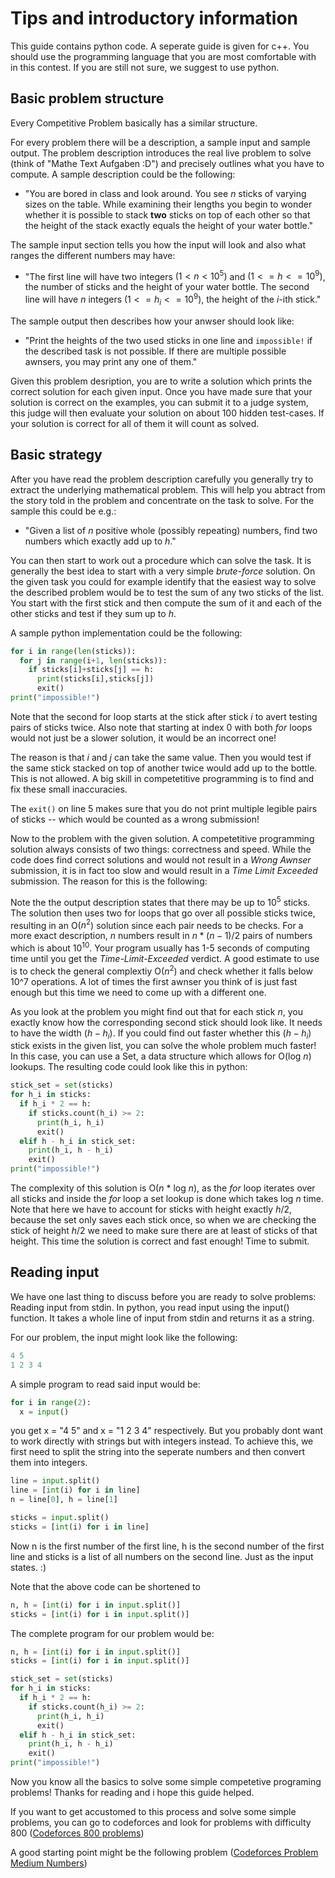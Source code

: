 # Tips and introductory information

This guide contains python code. A seperate guide is given for c++. You should
use the programming language that you are most comfortable with in this contest.
If you are still not sure, we suggest to use python.

## Basic problem structure

Every Competitive Problem basically has a similar structure.

For every problem there will be a description, a sample input and sample output.
The problem description introduces the real live problem to solve (think of
"Mathe Text Aufgaben :D") and precisely outlines what you have to compute. A
sample description could be the following:

- "You are bored in class and look around. You see $n$ sticks of varying sizes on
  the table. While examining their lengths you begin to wonder whether it is
  possible to stack **two** sticks on top of each other so that the height of
  the stack exactly equals the height of your water bottle."

The sample input section tells you how the input will look and also what ranges
the different numbers may have:

- "The first line will have two integers $(1 < n < 10^5)$ and $(1 <= h <= 10^9)$,
  the number of sticks and the height of your water bottle. The second line will
  have $n$ integers $(1 <= h_i <= 10^9)$, the height of the $i$-ith stick."

The sample output then describes how your anwser should look like:

- "Print the heights of the two used sticks in one line and `impossible!` if the
  described task is not possible. If there are multiple possible awnsers, you
  may print any one of them."

Given this problem desription, you are to write a solution which prints the
correct solution for each given input. Once you have made sure that your
solution is correct on the examples, you can submit it to a judge system, this
judge will then evaluate your solution on about 100 hidden test-cases. If your
solution is correct for all of them it will count as solved.

## Basic strategy

After you have read the problem description carefully you generally try to
extract the underlying mathematical problem. This will help you abtract from the
story told in the problem and concentrate on the task to solve. For the sample
this could be e.g.:

- "Given a list of $n$ positive whole (possibly repeating) numbers, find two
  numbers which exactly add up to $h$."

You can then start to work out a procedure which can solve the task. It is
generally the best idea to start with a very simple *brute-force* solution. On
the given task you could for example identify that the easiest way to solve the
described problem would be to test the sum of any two sticks of the list. You
start with the first stick and then compute the sum of it and each of the other
sticks and test if they sum up to $h$.

A sample python implementation could be the following:

```python
for i in range(len(sticks)):
  for j in range(i+1, len(sticks)):
    if sticks[i]+sticks[j] == h:
      print(sticks[i],sticks[j])
      exit()
print("impossible!")
``` 

Note that the second for loop starts at the stick after stick $i$ to avert
testing pairs of sticks twice. Also note that starting at index 0 with both
*for* loops would not just be a slower solution, it would be an incorrect one!

The reason is that $i$ and $j$ can take the same value. Then you would test if
the same stick stacked on top of another twice would add up to the bottle. This
is not allowed. A big skill in competetitive programming is to find and fix
these small inaccuracies.

The `exit()` on line 5 makes sure that you do not print multiple legible pairs
of sticks -- which would be counted as a wrong submission!

Now to the problem with the given solution. A competetitive programming solution
always consists of two things: correctness and speed. While the code does find
correct solutions and would not result in a *Wrong Awnser* submission, it is in
fact too slow and would result in a *Time Limit Exceeded* submission. The reason
for this is the following:

Note the the output description states that there may be up to $10^5$ sticks.
The solution then uses two for loops that go over all possible sticks twice,
resulting in an O($n^2$) solution since each pair needs to be checks. For a more
exact description, $n$ numbers result in $n*(n-1)/2$ pairs of numbers which is
about $10^10$. Your program usually has 1-5 seconds of computing time until you get
the *Time-Limit-Exceeded* verdict. A good estimate to use is to check the general 
complextiy O($n^2$) and check whether it falls below 10^7 operations. A lot of 
times the first awnser you think of is just fast enough but this time we need
to come up with a different one.

As you look at the problem you might find out that for each stick $n$, you
exactly know how the corresponding second stick should look like. It needs to
have the width ($h-h_i$). If you could find out faster whether this ($h-h_i$)
stick exists in the given list, you can solve the whole problem much faster! In
this case, you can use a Set, a data structure which allows for O(log $n$)
lookups. The resulting code could look like this in python:

```python
stick_set = set(sticks)
for h_i in sticks:
  if h_i * 2 == h:
    if sticks.count(h_i) >= 2:
      print(h_i, h_i)
      exit()
  elif h - h_i in stick_set:
    print(h_i, h - h_i)
    exit()
print("impossible!")
```

The complexity of this solution is O($n$ \* log $n$), as the *for* loop iterates
over all sticks and inside the *for* loop a set lookup is done which takes log
$n$ time. Note that here we have to account for sticks with height exactly
$h/2$, because the set only saves each stick once, so when we are checking the
stick of height $h/2$ we need to make sure there are at least of sticks of that
height. This time the solution is correct and fast enough! Time to submit.

## Reading input

We have one last thing to discuss before you are ready to solve problems:
Reading input from stdin. In python, you read input using the input() function.
It takes a whole line of input from stdin and returns it as a string.

For our problem, the input might look like the following:

```python
4 5
1 2 3 4
```

A simple program to read said input would be:

```python
for i in range(2):
  x = input()
```

you get x = "4 5" and x = "1 2 3 4" respectively. But you probably dont want to
work directly with strings but with integers instead. To achieve this, we first
need to split the string into the seperate numbers and then convert them into
integers.

```python
line = input.split()
line = [int(i) for i in line]
n = line[0], h = line[1]

sticks = input.split()
sticks = [int(i) for i in line]
```

Now n is the first number of the first line, h is the second number of the first
line and sticks is a list of all numbers on the second line. Just as the input
states. :)

Note that the above code can be shortened to

```python
n, h = [int(i) for i in input.split()]
sticks = [int(i) for i in input.split()]
```

The complete program for our problem would be:

```python
n, h = [int(i) for i in input.split()]
sticks = [int(i) for i in input.split()]

stick_set = set(sticks)
for h_i in sticks:
  if h_i * 2 == h:
    if sticks.count(h_i) >= 2:
      print(h_i, h_i)
      exit()
  elif h - h_i in stick_set:
    print(h_i, h - h_i)
    exit()
print("impossible!")
```

Now you know all the basics to solve some simple competetive programing
problems! Thanks for reading and i hope this guide helped.

If you want to get accustomed to this process and solve some simple problems, you can go to codeforces and look for problems with difficulty 800 ([Codeforces 800 problems](https://codeforces.com/problemset?tags=800-800))

A good starting point might be the following problem
([Codeforces Problem Medium Numbers](https://codeforces.com/problemset/problem/1760/A))

